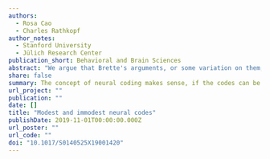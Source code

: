 ```yaml
---
authors:
  - Rosa Cao 
  - Charles Rathkopf
author_notes:
  - Stanford University
  - Jülich Research Center 
publication_short: Behavioral and Brain Sciences
abstract: "We argue that Brette's arguments, or some variation on them, work only against the immodest codes imputed by neuroscientists to the signals they study; they do not tell against 'modest' codes, which may be learned by neurons themselves. Still, caution is warranted: modest neural codes likely lead to only modest explanatory gains."
share: false
summary: The concept of neural coding makes sense, if the codes can be learned by neurons. 
url_project: ""
publication: ""
date: []
title: "Modest and immodest neural codes"
publishDate: 2019-11-01T00:00:00.000Z
url_poster: ""
url_code: ""
doi: "10.1017/S0140525X19001420"
---
```

